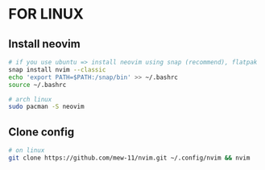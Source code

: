 # FOR LINUX
## Install neovim
```bash
# if you use ubuntu => install neovim using snap (recommend), flatpak
snap install nvim --classic
echo 'export PATH=$PATH:/snap/bin' >> ~/.bashrc
source ~/.bashrc
```

```bash
# arch linux 
sudo pacman -S neovim
```

## Clone config
```bash 
# on linux
git clone https://github.com/mew-11/nvim.git ~/.config/nvim && nvim
```

